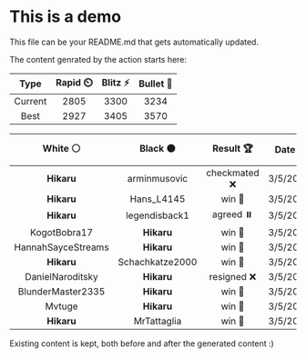 # This is a demo

This file can be your README.md that gets automatically updated.

The content genrated by the action starts here:

<!--START_SECTION:chessStats-->
<!-- Automatically generated with https://github.com/Balastrong/chess-stats-action -->

| Type | Rapid ⏲️ | Blitz ⚡ | Bullet 🔫 |
|:---:|:---:|:---:|:---:|
| Current | 2805 | 3300 | 3234 |
| Best | 2927 | 3405 | 3570 |

| White ⚪ | Black ⚫ | Result 🏆 | Date 📅 | Position 🗺️ | Type 🕕 |
|:---:|:---:|:---:|:---:|:---:|:---:|
| **Hikaru** | arminmusovic | checkmated ❌ | 3/5/2025 | <a href="http://www.ee.unb.ca/cgi-bin/tervo/fen.pl?select=8/pp2k2p/2p1bp2/4K3/7r/P1B5/1P1R3P/8 w - - 0 38">Link</a> | Bullet |
| **Hikaru** | Hans_L4145 | win 🥇 | 3/5/2025 | <a href="http://www.ee.unb.ca/cgi-bin/tervo/fen.pl?select=3r4/pp6/5k2/8/4pR2/P3B1P1/2P2PK1/8 b - - 2 36">Link</a> | Bullet |
| **Hikaru** | legendisback1 | agreed ⏸️ | 3/5/2025 | <a href="http://www.ee.unb.ca/cgi-bin/tervo/fen.pl?select=6k1/1p4p1/p5bp/8/2P1p3/1P1p3P/P2B1PP1/6K1 w - - 0 37">Link</a> | Bullet |
| KogotBobra17 | **Hikaru** | win 🥇 | 3/5/2025 | <a href="http://www.ee.unb.ca/cgi-bin/tervo/fen.pl?select=r5k1/pp2qpbp/6p1/2p5/2P5/4P2P/PP2B1P1/R2R2K1 w - - 1 24">Link</a> | Bullet |
| HannahSayceStreams | **Hikaru** | win 🥇 | 3/5/2025 | <a href="http://www.ee.unb.ca/cgi-bin/tervo/fen.pl?select=8/1k6/8/p4p2/P5p1/1PK5/8/8 w - - 0 55">Link</a> | Bullet |
| **Hikaru** | Schachkatze2000 | win 🥇 | 3/5/2025 | <a href="http://www.ee.unb.ca/cgi-bin/tervo/fen.pl?select=r4qk1/p1p2pp1/1p1b3p/3Q4/8/8/P1P1RPPP/1RB3K1 b - - 0 23">Link</a> | Bullet |
| DanielNaroditsky | **Hikaru** | resigned ❌ | 3/5/2025 | <a href="http://www.ee.unb.ca/cgi-bin/tervo/fen.pl?select=5Q2/8/6k1/3p4/3N4/5K2/8/8 b - - 0 66">Link</a> | Bullet |
| BlunderMaster2335 | **Hikaru** | win 🥇 | 3/5/2025 | <a href="http://www.ee.unb.ca/cgi-bin/tervo/fen.pl?select=8/5pk1/6pp/p1p5/P7/5P2/2pr1KPP/2R5 w - - 4 39">Link</a> | Bullet |
| Mvtuge | **Hikaru** | win 🥇 | 3/5/2025 | <a href="http://www.ee.unb.ca/cgi-bin/tervo/fen.pl?select=1k5r/p1p2ppp/BPp5/7q/2P3b1/1QNr1n2/1P1P1PP1/R1B2R1K w - - 1 20">Link</a> | Bullet |
| **Hikaru** | MrTattaglia | win 🥇 | 3/5/2025 | <a href="http://www.ee.unb.ca/cgi-bin/tervo/fen.pl?select=r6r/pp3RRp/2pk4/4p3/8/3BP2P/PPPK2P1/8 b - - 0 27">Link</a> | Bullet |

<!--END_SECTION:chessStats-->

Existing content is kept, both before and after the generated content :)
